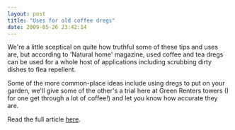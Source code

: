 ```yaml
---
layout: post
title: "Uses for old coffee dregs"
date: 2009-05-26 23:42:14
---
```


We're a little sceptical on quite how truthful some of these tips and uses are, but according to 'Natural home' magazine, used coffee and tea dregs can be used for a whole host of applications including scrubbing dirty dishes to flea repellent.

Some of the more common-place ideas include using dregs to put on your garden, we'll give some of the other's a trial here at Green Renters towers (I for one get through a lot of coffee!) and let you know how accurate they are.

Read the full article <a href="http://www.naturalhomemagazine.com/Latest-news/Multipurpose-Coffee-Grounds.aspx" target="_blank">here</a>.